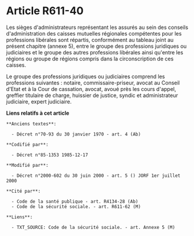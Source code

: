 # Article R611-40

Les sièges d'administrateurs représentant les assurés au sein des conseils d'administration des caisses mutuelles régionales
compétentes pour les professions libérales sont répartis, conformément au tableau joint au présent chapitre (annexe 5), entre
le groupe des professions juridiques ou judiciaires et le groupe des autres professions libérales ainsi qu'entre les régions
ou groupe de régions compris dans la circonscription de ces caisses. 

Le groupe des professions juridiques ou judiciaires comprend les professions suivantes : notaire, commissaire-priseur, avocat
au Conseil d'Etat et à la Cour de cassation, avocat, avoué près les cours d'appel, greffier titulaire de charge, huissier de
justice, syndic et administrateur judiciaire, expert judiciaire.

**Liens relatifs à cet article**

	**Anciens textes**:

	  - Décret n°70-93 du 30 janvier 1970 - art. 4 (Ab)

	**Codifié par**:

	  - Décret n°85-1353 1985-12-17

	**Modifié par**:

	  - Décret n°2000-602 du 30 juin 2000 - art. 5 () JORF 1er juillet 2000

	**Cité par**:

	  - Code de la santé publique - art. R4134-28 (Ab)
	  - Code de la sécurité sociale. - art. R611-62 (M)

	**Liens**:

	  - TXT_SOURCE: Code de la sécurité sociale. - art. Annexe 5 (M)
